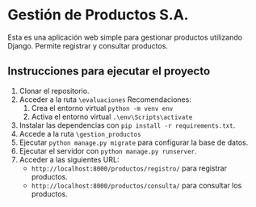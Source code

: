 # Gestión de Productos S.A.

Esta es una aplicación web simple para gestionar productos utilizando Django. Permite registrar y consultar productos. 

## Instrucciones para ejecutar el proyecto

1. Clonar el repositorio.
2. Acceder a la ruta `\evaluaciones`
   Recomendaciones:
   1. Crea el entorno virtual `python -m venv env`
   1. Activa el entorno virtual `.\env\Scripts\activate`
3. Instalar las dependencias con `pip install -r requirements.txt`.
4. Accede a la ruta `\gestion_productos`
3. Ejecutar `python manage.py migrate` para configurar la base de datos.
4. Ejecutar el servidor con `python manage.py runserver`.
5. Acceder a las siguientes URL:
   - `http://localhost:8000/productos/registro/` para registrar productos.
   - `http://localhost:8000/productos/consulta/` para consultar los productos.

